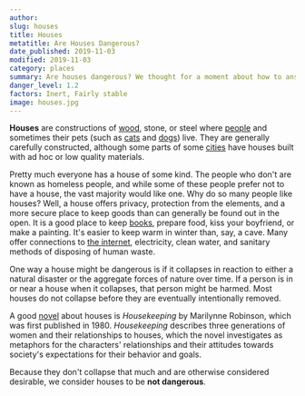 ```yaml
---
author:
slug: houses
title: Houses
metatitle: Are Houses Dangerous?
date_published: 2019-11-03
modified: 2019-11-03
category: places
summary: Are houses dangerous? We thought for a moment about how to answer that question. 
danger_level: 1.2
factors: Inert, Fairly stable 
image: houses.jpg
---
```


**Houses** are constructions of [wood](/plants/trees), stone, or steel where [people](/animals/people) and sometimes their pets (such as [cats](/animals/cats) and [dogs](/animals/dogs)) live. They are generally carefully constructed, although some parts of some [cities](/places/cities) have houses built with ad hoc or low quality materials. 

Pretty much everyone has a house of some kind. The people who don't are known as homeless people, and while some of these people prefer not to have a house, the vast majority would like one. Why do so many people like houses? Well, a house offers privacy, protection from the elements, and a more secure place to keep goods than can generally be found out in the open. It is a good place to keep [books](/ideas/books), prepare food, kiss your boyfriend, or make a painting. It's easier to keep warm in winter than, say, a cave. Many offer connections to [the internet](/ideas/the-internet), electricity, clean water, and sanitary methods of disposing of human waste.

One way a house might be dangerous is if it collapses in reaction to either a natural disaster or the aggregate forces of nature over time. If a person is in or near a house when it collapses, that person might be harmed. Most houses do not collapse before they are eventually intentionally removed.

A good [novel](/ideas/novels) about houses is *Housekeeping* by Marilynne Robinson, which was first published in 1980. *Housekeeping* describes three generations of women and their relationships to houses, which the novel investigates as metaphors for the characters' relationships and their attitudes towards society's expectations for their behavior and goals.

Because they don't collapse that much and are otherwise considered desirable, we consider houses to be **not dangerous**.
